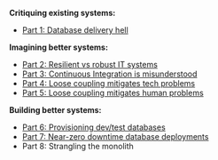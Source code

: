 **Critiquing existing systems:**

- [Part 1: Database delivery hell](blog/2021-09/safe-schema-updates-1-delivery-hell/index.md)

**Imagining better systems:**

- [Part 2: Resilient vs robust IT systems](blog/2021-09/safe-schema-updates-2-resilience-vs-robustness/index.md)
- [Part 3: Continuous Integration is misunderstood](blog/2021-09/safe-schema-updates-3-ci-is-misunderstood/index.md)
- [Part 4: Loose coupling mitigates tech problems](blog/2021-09/safe-schema-updates-4-loose-coupling-mitigates-tech-problems/index.md)
- [Part 5: Loose coupling mitigates human problems](/blog/2021-10/safe-schema-updates-5-loose-coupling-mitigates-human-problems/index.md)

**Building better systems:**

- [Part 6: Provisioning dev/test databases](/blog/2021-10/safe-schema-updates-6-provisioning-databases/index.md)
- [Part 7: Near-zero downtime database deployments](/blog/2021-11/safe-schema-updates-7-near-zero-downtime-deployments/index.md)
- Part 8: Strangling the monolith

